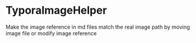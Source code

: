 # TyporaImageHelper
Make the image reference in md files match the real image path by moving image file or modify image reference
